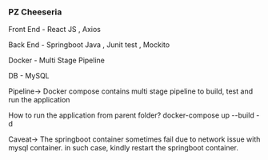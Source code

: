### PZ Cheeseria

Front End - React JS , Axios 

Back End - Springboot Java , Junit test , Mockito 

Docker - Multi Stage Pipeline

DB - MySQL

Pipeline->
Docker compose contains multi stage pipeline to build, test and run the application

How to run the application from parent folder?
docker-compose up --build -d

Caveat->
The springboot container sometimes fail due to network issue with mysql container. in such case, kindly restart the springboot container.





